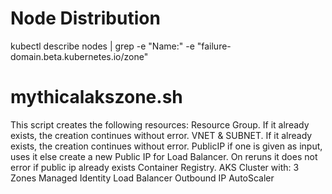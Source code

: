
# Node Distribution
kubectl describe nodes | grep -e "Name:" -e "failure-domain.beta.kubernetes.io/zone"

# mythicalakszone.sh
This script creates the following resources:
Resource Group. If it already exists, the creation continues without error.
VNET & SUBNET. If it already exists, the creation continues without error.
PublicIP if one is given as input, uses it else create a new Public IP for Load Balancer.       On reruns it does not error if public ip already exists
Container Registry.
AKS Cluster with:
3 Zones
Managed Identity
Load Balancer Outbound IP
AutoScaler

